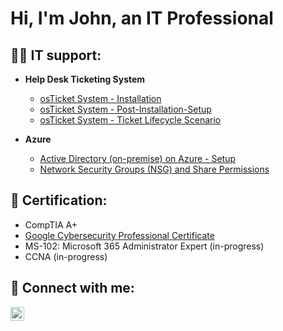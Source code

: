 <h1>Hi, I'm John, an IT Professional<br/></h1>

<h2>👨‍💻 IT support:</h2>

- <b>Help Desk Ticketing System</b>
  - [osTicket System - Installation](https://github.com/HuneyJar/osTicket-Installation)
  - [osTicket System - Post-Installation-Setup](https://github.com/HuneyJar/osTicket-Post-Installation-Setup)
  - [osTicket System - Ticket Lifecycle Scenario](https://github.com/HuneyJar/osTicket-Ticket-Lifecycle)
    
- <b>Azure</b>
  - [Active Directory (on-premise) on Azure - Setup](https://github.com/HuneyJar/ActiveDirectory-Setup)
  - [Network Security Groups (NSG) and Share Permissions](https://github.com/HuneyJar/NSG-and-Share-Permissions)
    
<h2> 📘 Certification:</h2>

- CompTIA A+
- [Google Cybersecurity Professional Certificate](https://www.credly.com/badges/93ff18ee-6195-4163-8e74-3c33c88714a4/linked_in_profile)
- MS-102: Microsoft 365 Administrator Expert (in-progress)
- CCNA (in-progress)
<h2> 🤳 Connect with me:</h2>

[<img align="left" alt="HuneyJar | LinkedIn" width="22px" src="https://cdn.jsdelivr.net/npm/simple-icons@v3/icons/linkedin.svg" />][linkedin]

[linkedin]: https://linkedin.com/in/johnan9

